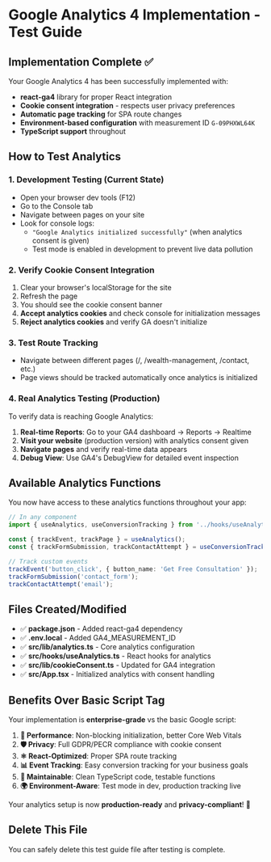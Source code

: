 # Google Analytics 4 Implementation - Test Guide

## Implementation Complete ✅

Your Google Analytics 4 has been successfully implemented with:

- **react-ga4** library for proper React integration
- **Cookie consent integration** - respects user privacy preferences
- **Automatic page tracking** for SPA route changes
- **Environment-based configuration** with measurement ID `G-09PHXWL64K`
- **TypeScript support** throughout

## How to Test Analytics

### 1. Development Testing (Current State)
- Open your browser dev tools (F12)
- Go to the Console tab
- Navigate between pages on your site
- Look for console logs:
  - `"Google Analytics initialized successfully"` (when analytics consent is given)
  - Test mode is enabled in development to prevent live data pollution

### 2. Verify Cookie Consent Integration
1. Clear your browser's localStorage for the site
2. Refresh the page
3. You should see the cookie consent banner
4. **Accept analytics cookies** and check console for initialization messages
5. **Reject analytics cookies** and verify GA doesn't initialize

### 3. Test Route Tracking
- Navigate between different pages (/, /wealth-management, /contact, etc.)
- Page views should be tracked automatically once analytics is initialized

### 4. Real Analytics Testing (Production)
To verify data is reaching Google Analytics:

1. **Real-time Reports**: Go to your GA4 dashboard → Reports → Realtime
2. **Visit your website** (production version) with analytics consent given  
3. **Navigate pages** and verify real-time data appears
4. **Debug View**: Use GA4's DebugView for detailed event inspection

## Available Analytics Functions

You now have access to these analytics functions throughout your app:

```typescript
// In any component
import { useAnalytics, useConversionTracking } from '../hooks/useAnalytics';

const { trackEvent, trackPage } = useAnalytics();
const { trackFormSubmission, trackContactAttempt } = useConversionTracking();

// Track custom events
trackEvent('button_click', { button_name: 'Get Free Consultation' });
trackFormSubmission('contact_form');
trackContactAttempt('email');
```

## Files Created/Modified

- ✅ **package.json** - Added react-ga4 dependency
- ✅ **.env.local** - Added GA4_MEASUREMENT_ID
- ✅ **src/lib/analytics.ts** - Core analytics configuration
- ✅ **src/hooks/useAnalytics.ts** - React hooks for analytics
- ✅ **src/lib/cookieConsent.ts** - Updated for GA4 integration
- ✅ **src/App.tsx** - Initialized analytics with consent handling

## Benefits Over Basic Script Tag

Your implementation is **enterprise-grade** vs the basic Google script:

1. **🚀 Performance**: Non-blocking initialization, better Core Web Vitals
2. **🛡️ Privacy**: Full GDPR/PECR compliance with cookie consent
3. **⚛️ React-Optimized**: Proper SPA route tracking
4. **📊 Event Tracking**: Easy conversion tracking for your business goals
5. **🔧 Maintainable**: Clean TypeScript code, testable functions
6. **🌍 Environment-Aware**: Test mode in dev, production tracking live

Your analytics setup is now **production-ready** and **privacy-compliant**! 🎉

## Delete This File
You can safely delete this test guide file after testing is complete.